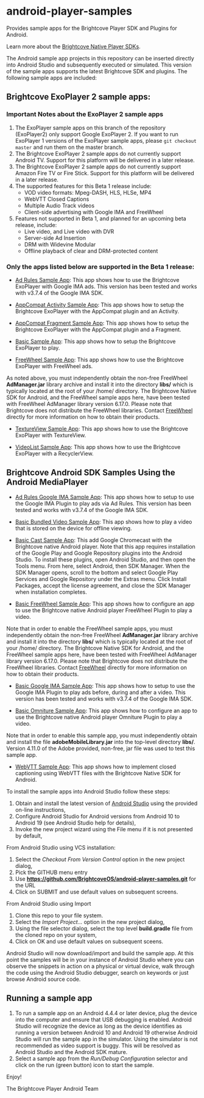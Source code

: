 android-player-samples
======================

Provides sample apps for the Brightcove Player SDK and Plugins for Android.

Learn more about the [Brightcove Native Player SDKs](https://support.brightcove.com/native-player-sdks).

The Android sample app projects in this repository can be inserted directly into Android Studio and subsequently executed or simulated.
This version of the sample apps supports the latest Brightcove SDK and plugins.  The following sample apps are included:

## Brightcove ExoPlayer 2 sample apps:

### Important Notes about the ExoPlayer 2 sample apps
1. The ExoPlayer sample apps on this branch of the repository (ExoPlayer2) only support Google ExoPlayer 2. If you want to run ExoPlayer 1 versions of the ExoPlayer sample apps, please `git checkout master` and run them on the master branch.
2. The Brightcove ExoPlayer 2 sample apps do not currently support Android TV. Support for this platform will be delivered in a later release.
3. The Brightcove ExoPlayer 2 sample apps do not currently support Amazon Fire TV or Fire Stick. Support for this platform will be delivered in a later release.
4. The supported features for this Beta 1 release include:
   * VOD video formats: Mpeg-DASH, HLS, HLSe, MP4
   * WebVTT Closed Captions
   * Multiple Audio Track videos
   * Client-side advertising with Google IMA and FreeWheel
5. Features not supported in Beta 1, and planned for an upcoming beta release, include:
   * Live video, and Live video with DVR
   * Server-side Ad Insertion
   * DRM with Widevine Modular
   * Offline playback of clear and DRM-protected content
### Only the apps listed below are supported in the Beta 1 release:

* [Ad Rules Sample App](https://github.com/BrightcoveOS/android-player-samples/tree/ExoPlayer2/brightcove-exoplayer/AdRulesIMASampleApp): This app shows how to use the Brightcove ExoPlayer with Google IMA ads. This version has been tested and works with v3.7.4 of the Google IMA SDK.

* [AppCompat Activity Sample App](https://github.com/BrightcoveOS/android-player-samples/tree/ExoPlayer2/brightcove-exoplayer/AppCompatActivitySampleApp): This app shows how to setup the Brightcove ExoPlayer with the AppCompat plugin and an Activity.

* [AppCompat Fragment Sample App](https://github.com/BrightcoveOS/android-player-samples/tree/ExoPlayer2/brightcove-exoplayer/AppCompatFragmentSampleApp): This app shows how to setup the Brightcove ExoPlayer with the AppCompat plugin and a Fragment.

* [Basic Sample App](https://github.com/BrightcoveOS/android-player-samples/tree/ExoPlayer2/brightcove-exoplayer/BasicSampleApp): This app shows how to setup the Brightcove ExoPlayer to play.

* [FreeWheel Sample App](https://github.com/BrightcoveOS/android-player-samples/tree/ExoPlayer2/brightcove-exoplayer/FreeWheelSampleApp): This app shows how to use the Brightcove ExoPlayer with FreeWheel ads.

As noted above, you must independently obtain the non-free FreeWheel **AdManager.jar** library archive and install it into the directory **libs/** which is typically located at the root of your /home/ directory. The Brightcove Native SDK for Android, and the FreeWheel sample apps here, have been tested with FreeWheel AdManager library version 6.17.0. Please note that Brightcove does not distribute the FreeWheel libraries. Contact [FreeWheel](http://freewheel.tv/about/#contact-us) directly for more information on how to obtain their products.

* [TextureView Sample App](https://github.com/BrightcoveOS/android-player-samples/tree/ExoPlayer2/brightcove-exoplayer/TextureViewSampleApp): This app shows how to use the Brightcove ExoPlayer with TextureView.

* [VideoList Sample App](https://github.com/BrightcoveOS/android-player-samples/tree/ExoPlayer2/brightcove-exoplayer/VideoListSampleApp): This app shows how to use the Brightcove ExoPlayer with a RecyclerView.

## Brightcove Android SDK Samples Using the Android MediaPlayer

* [Ad Rules Google IMA Sample App](https://github.com/BrightcoveOS/android-player-samples/tree/ExoPlayer2/AdRulesIMASampleApp): This app shows how to setup to use the Google IMA Plugin to play ads via Ad Rules. This version has been tested and works with v3.7.4 of the Google IMA SDK.

* [Basic Bundled Video Sample App](https://github.com/BrightcoveOS/android-player-samples/tree/ExoPlayer2/BasicBundledVideoSampleApp): This app shows how to play a video that is stored on the device for offline viewing.

* [Basic Cast Sample App](https://github.com/BrightcoveOS/android-player-samples/tree/ExoPlayer2/BasicCastSampleApp): This add Google Chromecast with the Brightcove native Android player. Note that this app requires installation of the Google Play and Google Repository plugins into the Android Studio. To install these plugins, open Android Studio, and then open the Tools menu. From here, select Android, then SDK Manager. When the SDK Manager opens, scroll to the bottom and select Google Play Services and Google Repository under the Extras menu. Click Install Packages, accept the license agreement, and close the SDK Manager when installation completes.

* [Basic FreeWheel Sample App](https://github.com/BrightcoveOS/android-player-samples/tree/ExoPlayer2/BasicFreeWheelSampleApp): This app shows how to configure an app to use the Brightcove native Android player FreeWheel Plugin to play a video.

Note that in order to enable the FreeWheel sample apps, you must independently obtain the non-free FreeWheel **AdManager.jar** library archive and install it into the directory **libs/** which is typically located at the root of your /home/ directory. The Brightcove Native SDK for Android, and the FreeWheel sample apps here, have been tested with FreeWheel AdManager library version 6.17.0. Please note that Brightcove does not distribute the FreeWheel libraries. Contact [FreeWheel](http://freewheel.tv/about/#contact-us) directly for more information on how to obtain their products.

* [Basic Google IMA Sample App](https://github.com/BrightcoveOS/android-player-samples/tree/ExoPlayer2/BasicIMASampleApp): This app shows how to setup to use the Google IMA Plugin to play ads before, during and after a video. This version has been tested and works with v3.7.4 of the Google IMA SDK.

* [Basic Omniture Sample App](https://github.com/BrightcoveOS/android-player-samples/tree/ExoPlayer2/BasicOmnitureSampleApp): This app shows how to configure an app to use the Brightcove native Android player Omniture Plugin to play a video.

Note that in order to enable this sample app, you must independently obtain and install the file **adobeMobileLibrary.jar** into the top-level directory **libs/**.  Version 4.11.0 of the Adobe provided, non-free, jar file was used to test this sample app.

* [WebVTT Sample App](https://github.com/BrightcoveOS/android-player-samples/tree/ExoPlayer2/WebVTTSampleApp): This app shows how to implement closed captioning using WebVTT files with the Brightcove Native SDK for Android.

To install the sample apps into Android Studio follow these steps:

1. Obtain and install the latest version of [Android Studio](http://developer.android.com/sdk/installing/studio.html) using the provided on-line instructions,
1. Configure Android Studio for Android versions from Android 10 to Android 19 (see Android Studio help for details),
1. Invoke the new project wizard using the File menu if it is not presented by default,

From Android Studio using VCS installation:

1. Select the *Checkout From Version Control* option in the new project dialog,
1. Pick the GITHUB menu entry
1. Use **https://github.com/BrightcoveOS/android-player-samples.git** for the URL
1. Click on SUBMIT and use default values on subsequent screens.

From Android Studio using Import

1. Clone this repo to your file system.
1. Select the *Import Project...* option in the new project dialog,
1. Using the file selector dialog, select the top level **build.gradle** file from the cloned repo on your system,
1. Click on OK and use default values on subsequent sceens.

Android Studio will now download/import and build the sample app.  At this point the samples will be in your instance of Android Studio where you can observe the snippets in action on a physical or virtual device, walk through the code using the Android Studio debugger, search on keywords or just browse Android source code.

## Running a sample app
1. To run a sample app on an Android 4.4.4 or later device, plug the device into the computer and ensure that USB debugging is enabled.  Android Studio will recognize the device as long as the device identifies as running a version between Android 10 and Android 19 otherwise Android Studio will run the sample app in the simulator.  Using the simulator is not recommended as video support is buggy.  This will be resolved as Android Studio and the Android SDK mature.
1. Select a sample app from the *Run/Debug Configuration* selector and click on the run (green button) icon to start the sample.

Enjoy!

The Brightcove Player Android Team


